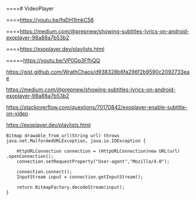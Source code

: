 ====# VideoPlayer

====https://youtu.be/fqDH1ImkC58

====https://medium.com/@prepnew/showing-subtitles-lyrics-on-android-exoplayer-98a88a7b53b2

====https://exoplayer.dev/playlists.html

=====https://youtu.be/VP0Gp3FfhQQ



https://gist.github.com/WrathChaos/d938328b6fa296f2b9590c2092733eae


https://medium.com/@prepnew/showing-subtitles-lyrics-on-android-exoplayer-98a88a7b53b2


https://stackoverflow.com/questions/70170842/exoplayer-enable-subtitle-on-video


https://exoplayer.dev/playlists.html


    Bitmap drawable_from_url(String url) throws java.net.MalformedURLException, java.io.IOException {

        HttpURLConnection connection = (HttpURLConnection)new URL(url) .openConnection();
        connection.setRequestProperty("User-agent","Mozilla/4.0");

        connection.connect();
        InputStream input = connection.getInputStream();

        return BitmapFactory.decodeStream(input);
    }



